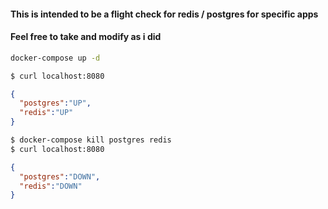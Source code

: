 
#### This is intended to be a flight check for redis / postgres for specific apps

#### Feel free to take and modify as i did

```bash
docker-compose up -d
```

```bash
$ curl localhost:8080
```
```json
{
  "postgres":"UP",
  "redis":"UP"
}
```

```bash
$ docker-compose kill postgres redis
$ curl localhost:8080
```

```json
{
  "postgres":"DOWN",
  "redis":"DOWN"
}
```
